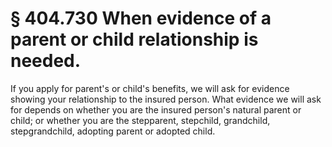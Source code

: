# § 404.730   When evidence of a parent or child relationship is needed.

If you apply for parent's or child's benefits, we will ask for evidence showing your relationship to the insured person. What evidence we will ask for depends on whether you are the insured person's natural parent or child; or whether you are the stepparent, stepchild, grandchild, stepgrandchild, adopting parent or adopted child.




